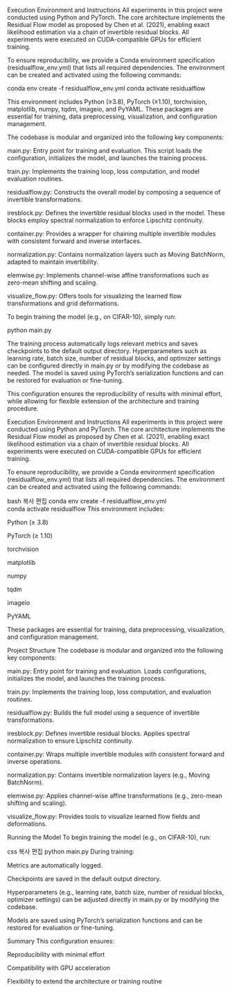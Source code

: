 Execution Environment and Instructions
All experiments in this project were conducted using Python and PyTorch. The core architecture implements the Residual Flow model as proposed by Chen et al. (2021), enabling exact likelihood estimation via a chain of invertible residual blocks. All experiments were executed on CUDA-compatible GPUs for efficient training.

To ensure reproducibility, we provide a Conda environment specification (residualflow_env.yml) that lists all required dependencies. The environment can be created and activated using the following commands:

conda env create -f residualflow_env.yml
conda activate residualflow

This environment includes Python (≥3.8), PyTorch (≥1.10), torchvision, matplotlib, numpy, tqdm, imageio, and PyYAML. These packages are essential for training, data preprocessing, visualization, and configuration management.

The codebase is modular and organized into the following key components:

main.py: Entry point for training and evaluation. This script loads the configuration, initializes the model, and launches the training process.

train.py: Implements the training loop, loss computation, and model evaluation routines.

residualflow.py: Constructs the overall model by composing a sequence of invertible transformations.

iresblock.py: Defines the invertible residual blocks used in the model. These blocks employ spectral normalization to enforce Lipschitz continuity.

container.py: Provides a wrapper for chaining multiple invertible modules with consistent forward and inverse interfaces.

normalization.py: Contains normalization layers such as Moving BatchNorm, adapted to maintain invertibility.

elemwise.py: Implements channel-wise affine transformations such as zero-mean shifting and scaling.

visualize_flow.py: Offers tools for visualizing the learned flow transformations and grid deformations.

To begin training the model (e.g., on CIFAR-10), simply run:

python main.py

The training process automatically logs relevant metrics and saves checkpoints to the default output directory. Hyperparameters such as learning rate, batch size, number of residual blocks, and optimizer settings can be configured directly in main.py or by modifying the codebase as needed. The model is saved using PyTorch’s serialization functions and can be restored for evaluation or fine-tuning.

This configuration ensures the reproducibility of results with minimal effort, while allowing for flexible extension of the architecture and training procedure.




Execution Environment and Instructions
All experiments in this project were conducted using Python and PyTorch.
The core architecture implements the Residual Flow model as proposed by Chen et al. (2021), enabling exact likelihood estimation via a chain of invertible residual blocks.
All experiments were executed on CUDA-compatible GPUs for efficient training.

To ensure reproducibility, we provide a Conda environment specification (residualflow_env.yml) that lists all required dependencies.
The environment can be created and activated using the following commands:

bash
복사
편집
conda env create -f residualflow_env.yml  
conda activate residualflow
This environment includes:

Python (≥ 3.8)

PyTorch (≥ 1.10)

torchvision

matplotlib

numpy

tqdm

imageio

PyYAML

These packages are essential for training, data preprocessing, visualization, and configuration management.

Project Structure
The codebase is modular and organized into the following key components:

main.py:
Entry point for training and evaluation. Loads configurations, initializes the model, and launches the training process.

train.py:
Implements the training loop, loss computation, and evaluation routines.

residualflow.py:
Builds the full model using a sequence of invertible transformations.

iresblock.py:
Defines invertible residual blocks. Applies spectral normalization to ensure Lipschitz continuity.

container.py:
Wraps multiple invertible modules with consistent forward and inverse operations.

normalization.py:
Contains invertible normalization layers (e.g., Moving BatchNorm).

elemwise.py:
Applies channel-wise affine transformations (e.g., zero-mean shifting and scaling).

visualize_flow.py:
Provides tools to visualize learned flow fields and deformations.

Running the Model
To begin training the model (e.g., on CIFAR-10), run:

css
복사
편집
python main.py
During training:

Metrics are automatically logged.

Checkpoints are saved in the default output directory.

Hyperparameters (e.g., learning rate, batch size, number of residual blocks, optimizer settings) can be adjusted directly in main.py or by modifying the codebase.

Models are saved using PyTorch’s serialization functions and can be restored for evaluation or fine-tuning.

Summary
This configuration ensures:

Reproducibility with minimal effort

Compatibility with GPU acceleration

Flexibility to extend the architecture or training routine
